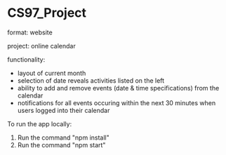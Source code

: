 # CS97_Project

format: website

project: online calendar

functionality:
- layout of current month
- selection of date reveals activities listed on the left
- ability to add and remove events (date & time specifications) from the calendar
- notifications for all events occuring within the next 30 minutes when users logged into their calendar

To run the app locally:
1. Run the command "npm install"
2. Run the command "npm start"